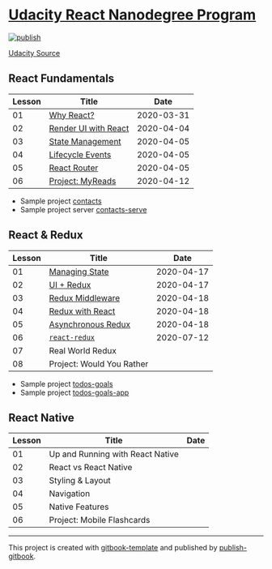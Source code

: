 # [Udacity React Nanodegree Program](https://tuliren.dev/react-nd/)

[![publish](https://github.com/tuliren/react-nd/workflows/publish/badge.svg)](https://tuliren.dev/react-nd/)

[Udacity Source](https://www.udacity.com/course/react-nanodegree--nd019)

## React Fundamentals

| Lesson | Title | Date |
| ---- | ---- | ---- |
| 01 | [Why React?](notes/01-01-why-react.md) | 2020-03-31 |
| 02 | [Render UI with React](notes/01-02-render-ui-with-react.md) | 2020-04-04 |
| 03 | [State Management](notes/01-03-state-management.md) | 2020-04-05 |
| 04 | [Lifecycle Events](notes/01-04-lifecycle-events.md) | 2020-04-05 |
| 05 | [React Router](notes/01-05-react-router.md) | 2020-04-05 |
| 06 | [Project: MyReads](projects/myreads) | 2020-04-12 |

- Sample project [contacts](projects/contacts)
- Sample project server [contacts-serve](projects/contacts-server)

## React & Redux

| Lesson | Title | Date |
| ---- | ---- | ---- |
| 01 | [Managing State](notes/02-01-managing-state.md) | 2020-04-17 |
| 02 | [UI + Redux](notes/02-02-ui-redux.md) | 2020-04-17 |
| 03 | [Redux Middleware](notes/02-03-redux-middleware.md) | 2020-04-18 |
| 04 | [Redux with React](notes/02-04-redux-with-react.md) | 2020-04-18 |
| 05 | [Asynchronous Redux](notes/02-05-asynchronous-redux.md) | 2020-04-18 |
| 06 | [`react-redux`](notes/02-06-react-redux.md) | 2020-07-12 |
| 07 | Real World Redux | |
| 08 | Project: Would You Rather | |

- Sample project [todos-goals](projects/todos-goals)
- Sample project [todos-goals-app](projects/todos-goals-app)

## React Native

| Lesson | Title | Date |
| ---- | ---- | ---- |
| 01 | Up and Running with React Native | |
| 02 | React vs React Native | |
| 03 | Styling & Layout | |
| 04 | Navigation | |
| 05 | Native Features | |
| 06 | Project: Mobile Flashcards | |

----

This project is created with [gitbook-template](https://github.com/tuliren/gitbook-template) and published by [publish-gitbook](https://github.com/tuliren/publish-gitbook).
